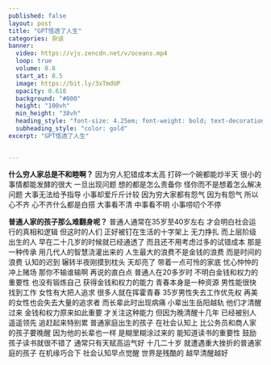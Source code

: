 ```yaml
---
published: false
layout: post
title: "GPT悟透了人生"
categories: 杂谈
banner:
  video: https://vjs.zencdn.net/v/oceans.mp4
  loop: true
  volume: 0.8
  start_at: 8.5
  image: https://bit.ly/3xTmdUP
  opacity: 0.618
  background: "#000"
  height: "100vh"
  min_height: "38vh"
  heading_style: "font-size: 4.25em; font-weight: bold; text-decoration: underline"
  subheading_style: "color: gold"
excerpt: "GPT悟透了人生"


---
```

**什么穷人家总是不和睦啊？**
因为穷人犯错成本太高
打碎一个碗都能炒半天
很小的事情都能发酵的很大
一旦出现问题
想的都是怎么责备你
怪你而不是想着怎么解决问题
大事无法给予指导
小事却爱斤斤计较
因为穷大家都有怨气
因为有怨气
所以心不齐
心不齐什么都是白搭
大事看不清
中事看不明
小事唠叨个不停


**普通人家的孩子那么难翻身呢？**
普通人通常在35岁至40岁左右
才会明白社会运行的真相和逻辑
但这时的人们
正好被钉在生活的十字架上
无力挣扎
而上层阶级出生的人
早在二十几岁的时候就已经通透了
而且还不用考虑过多的试错成本
那是一种传承
用几代人的智慧浇灌出来的
人生最大的浪费不是金钱的浪费
而是时间的浪费
认知的迟到
辗转半夜刚摸到枕头
天却亮了
带着一点可怜的家底
忧心忡忡的冲上赌场
那你不输谁输啊
再说的直白点
普通人在20多岁时
不明白金钱和权力的重要性
也没有锻炼自己
获得金钱和权力的能力
青春本身是一种资源
男性能很快找到工作
女性有大把人追求
很多人就在挥霍青春
35岁男性失去工作优先权
再美的女性也会失去大量的追求者
而长辈此时出现病痛
小辈出生岳阳越轨
他们才清醒过来
金钱和权力原来如此重要
才关注这种能力
但因为晚清醒十几年
已经被别人遥遥领先
追赶起来特别累
普通家庭出生的孩子
在社会认知上
比公务员和商人家的孩子要晚醒
因为他的长辈也一样
是糊里糊涂过来的
能知道读书的重要性
鼓励孩子读书就很不错了
通常只有天赋高运气好
十几二十岁
就遭遇重大挫折的普通家庭的孩子
在机缘巧合下
社会认知早点觉醒
世界是残酷的
越早清醒越好



